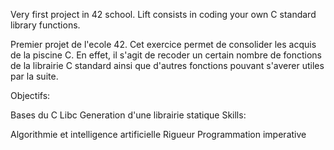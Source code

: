 Very first project in 42 school. Lift consists in coding your own C standard library functions.

Premier projet de l'ecole 42. Cet exercice permet de consolider les acquis de la piscine C. En effet, il s'agit de recoder un certain nombre de fonctions de la librairie C standard ainsi que d'autres fonctions pouvant s'averer utiles par la suite.

Objectifs:

Bases du C
Libc
Generation d'une librairie statique
Skills:

Algorithmie et intelligence artificielle
Rigueur
Programmation imperative


